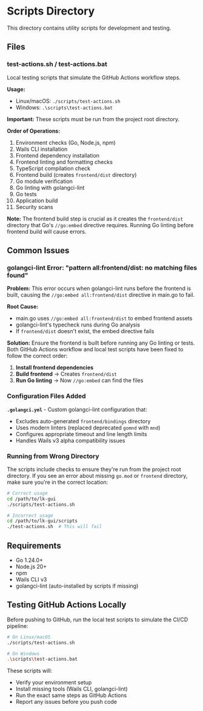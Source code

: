 # Scripts Directory

This directory contains utility scripts for development and testing.

## Files

### test-actions.sh / test-actions.bat

Local testing scripts that simulate the GitHub Actions workflow steps.

**Usage:**

- Linux/macOS: `./scripts/test-actions.sh`
- Windows: `.\scripts\test-actions.bat`

**Important:** These scripts must be run from the project root directory.

**Order of Operations:**

1. Environment checks (Go, Node.js, npm)
2. Wails CLI installation
3. Frontend dependency installation
4. Frontend linting and formatting checks
5. TypeScript compilation check
6. Frontend build (creates `frontend/dist` directory)
7. Go module verification
8. Go linting with golangci-lint
9. Go tests
10. Application build
11. Security scans

**Note:** The frontend build step is crucial as it creates the `frontend/dist` directory that Go's `//go:embed` directive requires. Running Go linting before frontend build will cause errors.

## Common Issues

### golangci-lint Error: "pattern all:frontend/dist: no matching files found"

**Problem:** This error occurs when golangci-lint runs before the frontend is built, causing the `//go:embed all:frontend/dist` directive in main.go to fail.

**Root Cause:** 
- main.go uses `//go:embed all:frontend/dist` to embed frontend assets
- golangci-lint's typecheck runs during Go analysis
- If `frontend/dist` doesn't exist, the embed directive fails

**Solution:** Ensure the frontend is built before running any Go linting or tests. Both GitHub Actions workflow and local test scripts have been fixed to follow the correct order:

1. **Install frontend dependencies**
2. **Build frontend** → Creates `frontend/dist`
3. **Run Go linting** → Now `//go:embed` can find the files

### Configuration Files Added

**`.golangci.yml`** - Custom golangci-lint configuration that:
- Excludes auto-generated `frontend/bindings` directory
- Uses modern linters (replaced deprecated `gomnd` with `mnd`)
- Configures appropriate timeout and line length limits
- Handles Wails v3 alpha compatibility issues

### Running from Wrong Directory

The scripts include checks to ensure they're run from the project root directory. If you see an error about missing `go.mod` or `frontend` directory, make sure you're in the correct location:

```bash
# Correct usage
cd /path/to/lk-gui
./scripts/test-actions.sh

# Incorrect usage  
cd /path/to/lk-gui/scripts
./test-actions.sh  # This will fail
```

## Requirements

- Go 1.24.0+
- Node.js 20+
- npm
- Wails CLI v3
- golangci-lint (auto-installed by scripts if missing)

## Testing GitHub Actions Locally

Before pushing to GitHub, run the local test scripts to simulate the CI/CD pipeline:

```bash
# On Linux/macOS
./scripts/test-actions.sh

# On Windows
.\scripts\test-actions.bat
```

These scripts will:
- Verify your environment setup
- Install missing tools (Wails CLI, golangci-lint)
- Run the exact same steps as GitHub Actions
- Report any issues before you push code
